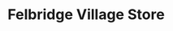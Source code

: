 ---
title: "Felbridge Village Store"
url: /east-grinstead/felbridge-village-store/
shop: Lebensmittel
---